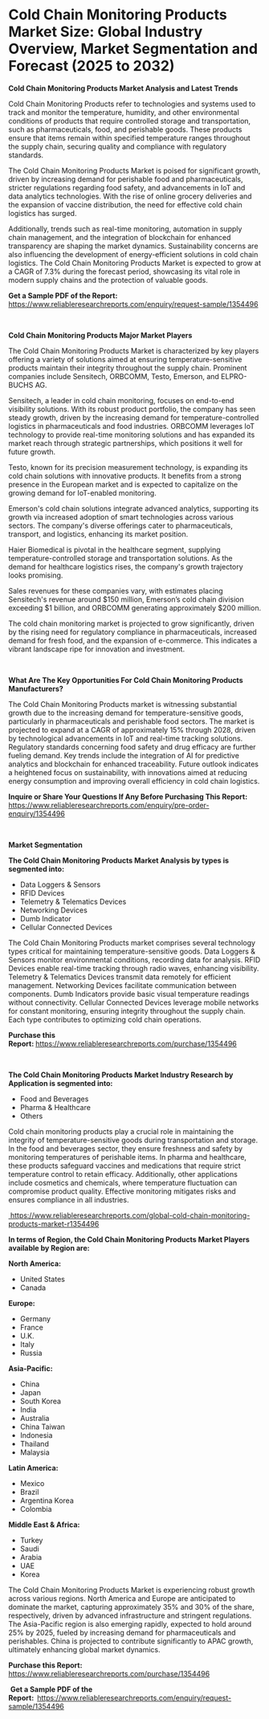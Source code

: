 <p><h1>Cold Chain Monitoring Products Market Size: Global Industry Overview, Market Segmentation and Forecast (2025 to 2032)</h1></p><p><strong>Cold Chain Monitoring Products Market Analysis and Latest Trends</strong></p>
<p><p>Cold Chain Monitoring Products refer to technologies and systems used to track and monitor the temperature, humidity, and other environmental conditions of products that require controlled storage and transportation, such as pharmaceuticals, food, and perishable goods. These products ensure that items remain within specified temperature ranges throughout the supply chain, securing quality and compliance with regulatory standards.</p><p>The Cold Chain Monitoring Products Market is poised for significant growth, driven by increasing demand for perishable food and pharmaceuticals, stricter regulations regarding food safety, and advancements in IoT and data analytics technologies. With the rise of online grocery deliveries and the expansion of vaccine distribution, the need for effective cold chain logistics has surged. </p><p>Additionally, trends such as real-time monitoring, automation in supply chain management, and the integration of blockchain for enhanced transparency are shaping the market dynamics. Sustainability concerns are also influencing the development of energy-efficient solutions in cold chain logistics. The Cold Chain Monitoring Products Market is expected to grow at a CAGR of 7.3% during the forecast period, showcasing its vital role in modern supply chains and the protection of valuable goods.</p></p>
<p><strong>Get a Sample PDF of the Report:&nbsp;</strong> <a href="https://www.reliableresearchreports.com/enquiry/request-sample/1354496?utm_campaign=2286&utm_medium=2&utm_source=Github&utm_content=ia&utm_term=12042025&utm_id=cold-chain-monitoring-products">https://www.reliableresearchreports.com/enquiry/request-sample/1354496</a></p>
<p>&nbsp;</p>
<p><strong>Cold Chain Monitoring Products Major Market Players</strong></p>
<p><p>The Cold Chain Monitoring Products Market is characterized by key players offering a variety of solutions aimed at ensuring temperature-sensitive products maintain their integrity throughout the supply chain. Prominent companies include Sensitech, ORBCOMM, Testo, Emerson, and ELPRO-BUCHS AG.</p><p>Sensitech, a leader in cold chain monitoring, focuses on end-to-end visibility solutions. With its robust product portfolio, the company has seen steady growth, driven by the increasing demand for temperature-controlled logistics in pharmaceuticals and food industries. ORBCOMM leverages IoT technology to provide real-time monitoring solutions and has expanded its market reach through strategic partnerships, which positions it well for future growth.</p><p>Testo, known for its precision measurement technology, is expanding its cold chain solutions with innovative products. It benefits from a strong presence in the European market and is expected to capitalize on the growing demand for IoT-enabled monitoring.</p><p>Emerson's cold chain solutions integrate advanced analytics, supporting its growth via increased adoption of smart technologies across various sectors. The company's diverse offerings cater to pharmaceuticals, transport, and logistics, enhancing its market position.</p><p>Haier Biomedical is pivotal in the healthcare segment, supplying temperature-controlled storage and transportation solutions. As the demand for healthcare logistics rises, the company's growth trajectory looks promising.</p><p>Sales revenues for these companies vary, with estimates placing Sensitech's revenue around $150 million, Emerson’s cold chain division exceeding $1 billion, and ORBCOMM generating approximately $200 million.</p><p>The cold chain monitoring market is projected to grow significantly, driven by the rising need for regulatory compliance in pharmaceuticals, increased demand for fresh food, and the expansion of e-commerce. This indicates a vibrant landscape ripe for innovation and investment.</p></p>
<p>&nbsp;</p>
<p><strong>What Are The Key Opportunities For Cold Chain Monitoring Products Manufacturers?</strong></p>
<p><p>The Cold Chain Monitoring Products market is witnessing substantial growth due to the increasing demand for temperature-sensitive goods, particularly in pharmaceuticals and perishable food sectors. The market is projected to expand at a CAGR of approximately 15% through 2028, driven by technological advancements in IoT and real-time tracking solutions. Regulatory standards concerning food safety and drug efficacy are further fueling demand. Key trends include the integration of AI for predictive analytics and blockchain for enhanced traceability. Future outlook indicates a heightened focus on sustainability, with innovations aimed at reducing energy consumption and improving overall efficiency in cold chain logistics.</p></p>
<p><strong>Inquire or Share Your Questions If Any Before Purchasing This Report:</strong> <a href="https://www.reliableresearchreports.com/enquiry/pre-order-enquiry/1354496?utm_campaign=2286&utm_medium=2&utm_source=Github&utm_content=ia&utm_term=12042025&utm_id=cold-chain-monitoring-products">https://www.reliableresearchreports.com/enquiry/pre-order-enquiry/1354496</a></p>
<p>&nbsp;</p>
<p><strong>Market Segmentation</strong></p>
<p><strong>The Cold Chain Monitoring Products Market Analysis by types is segmented into:</strong></p>
<p><ul><li>Data Loggers & Sensors</li><li>RFID Devices</li><li>Telemetry & Telematics Devices</li><li>Networking Devices</li><li>Dumb Indicator</li><li>Cellular Connected Devices</li></ul></p>
<p><p>The Cold Chain Monitoring Products market comprises several technology types critical for maintaining temperature-sensitive goods. Data Loggers & Sensors monitor environmental conditions, recording data for analysis. RFID Devices enable real-time tracking through radio waves, enhancing visibility. Telemetry & Telematics Devices transmit data remotely for efficient management. Networking Devices facilitate communication between components. Dumb Indicators provide basic visual temperature readings without connectivity. Cellular Connected Devices leverage mobile networks for constant monitoring, ensuring integrity throughout the supply chain. Each type contributes to optimizing cold chain operations.</p></p>
<p><strong>Purchase this Report:&nbsp;</strong><a href="https://www.reliableresearchreports.com/purchase/1354496?utm_campaign=2286&utm_medium=2&utm_source=Github&utm_content=ia&utm_term=12042025&utm_id=cold-chain-monitoring-products">https://www.reliableresearchreports.com/purchase/1354496</a></p>
<p>&nbsp;</p>
<p><strong>The Cold Chain Monitoring Products Market Industry Research by Application is segmented into:</strong></p>
<p><ul><li>Food and Beverages</li><li>Pharma & Healthcare</li><li>Others</li></ul></p>
<p><p>Cold chain monitoring products play a crucial role in maintaining the integrity of temperature-sensitive goods during transportation and storage. In the food and beverages sector, they ensure freshness and safety by monitoring temperatures of perishable items. In pharma and healthcare, these products safeguard vaccines and medications that require strict temperature control to retain efficacy. Additionally, other applications include cosmetics and chemicals, where temperature fluctuation can compromise product quality. Effective monitoring mitigates risks and ensures compliance in all industries.</p></p>
<p><a href="https://www.reliableresearchreports.com/global-cold-chain-monitoring-products-market-r1354496?utm_campaign=2286&utm_medium=2&utm_source=Github&utm_content=ia&utm_term=12042025&utm_id=cold-chain-monitoring-products">&nbsp;https://www.reliableresearchreports.com/global-cold-chain-monitoring-products-market-r1354496</a></p>
<p><strong>In terms of Region, the Cold Chain Monitoring Products Market Players available by Region are:</strong></p>
<p>
    <p> <strong> North America: </strong>
        <ul>
            <li>United States</li>
            <li>Canada</li>
        </ul>
        </p> 
    <p> <strong> Europe: </strong>
        <ul>
            <li>Germany</li>
            <li>France</li>
            <li>U.K.</li>
            <li>Italy</li>
            <li>Russia</li>
        </ul>
        </p> 
    <p> <strong> Asia-Pacific: </strong>
        <ul>
            <li>China</li>
            <li>Japan</li>
            <li>South Korea</li>
            <li>India</li>
            <li>Australia</li>
            <li>China Taiwan</li>
            <li>Indonesia</li>
            <li>Thailand</li>
            <li>Malaysia</li>
        </ul>
        </p> 
    <p> <strong> Latin America: </strong>
        <ul>
            <li>Mexico</li>
            <li>Brazil</li>
            <li>Argentina Korea</li>
            <li>Colombia</li>
        </ul>
        </p> 
    <p> <strong> Middle East & Africa: </strong>
        <ul>
            <li>Turkey</li>
            <li>Saudi</li>
            <li>Arabia</li>
            <li>UAE</li>
            <li>Korea</li>
        </ul>
    </p>
    </p>
<p><p>The Cold Chain Monitoring Products Market is experiencing robust growth across various regions. North America and Europe are anticipated to dominate the market, capturing approximately 35% and 30% of the share, respectively, driven by advanced infrastructure and stringent regulations. The Asia-Pacific region is also emerging rapidly, expected to hold around 25% by 2025, fueled by increasing demand for pharmaceuticals and perishables. China is projected to contribute significantly to APAC growth, ultimately enhancing global market dynamics.</p></p>
<p><strong>Purchase this Report: </strong><a href="https://www.reliableresearchreports.com/purchase/1354496?utm_campaign=2286&utm_medium=2&utm_source=Github&utm_content=ia&utm_term=12042025&utm_id=cold-chain-monitoring-products">https://www.reliableresearchreports.com/purchase/1354496</a></p>
<p>&nbsp;<strong>Get a Sample PDF of the Report:&nbsp;&nbsp;</strong><a href="https://www.reliableresearchreports.com/enquiry/request-sample/1354496?utm_campaign=2286&utm_medium=2&utm_source=Github&utm_content=ia&utm_term=12042025&utm_id=cold-chain-monitoring-products">https://www.reliableresearchreports.com/enquiry/request-sample/1354496</a></p>
<p><strong></strong></p>
<p><p></p><p></p><p></p></p>